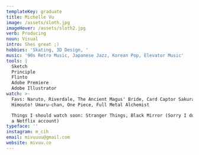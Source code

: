 ```yaml
---
templateKey: graduate
title: Michelle Vu
image: /assets/sloth.jpg
imageHover: /assets/sloth2.jpg
verb: Producing
noun: Visual
intro: Shes great ;)
hobbies: 'Skating, 3D Design, '
music: '90s Retro Music, Japanese Jazz, Korean Pop, Elevator Music'
tools: |
  Sketch
  Principle
  Flinto
  Adobe Premiere
  Adobe Illustrator
watch: >-
  Favs: Naruto, Riverdale, The Ancient Magus' Bride, Card Captor Sakura,
  Himouto! Umaru-chan, One Piece, Full Metal Alchemist

  Things I should watch soon: Stranger Things, Black Mirror (Sorry I don't have
  a Netflix account)
typeface: ''
instagram: m_cih
email: mivuuuu@gmail.com
website: mivuu.co
---
```


